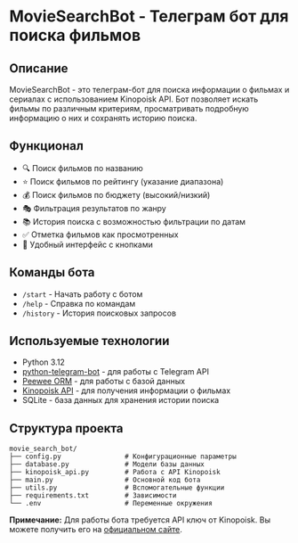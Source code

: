 # MovieSearchBot - Телеграм бот для поиска фильмов

## Описание

MovieSearchBot - это телеграм-бот для поиска информации о фильмах и сериалах с использованием Kinopoisk API. 
Бот позволяет искать фильмы по различным критериям, просматривать подробную информацию о них и сохранять историю поиска.

## Функционал

- 🔍 Поиск фильмов по названию
- ⭐ Поиск фильмов по рейтингу (указание диапазона)
- 💰 Поиск фильмов по бюджету (высокий/низкий)
- 🎭 Фильтрация результатов по жанру
- 📚 История поиска с возможностью фильтрации по датам
- ✅ Отметка фильмов как просмотренных
- 📱 Удобный интерфейс с кнопками

## Команды бота

- `/start` - Начать работу с ботом
- `/help` - Справка по командам
- `/history` - История поисковых запросов

## Используемые технологии

- Python 3.12
- [python-telegram-bot](https://github.com/eternnoir/pyTelegramBotAPI) - для работы с Telegram API
- [Peewee ORM](https://github.com/coleifer/peewee) - для работы с базой данных
- [Kinopoisk API](https://kinopoisk.dev/) - для получения информации о фильмах
- SQLite - база данных для хранения истории поиска

## Структура проекта

```
movie_search_bot/
├── config.py                # Конфигурационные параметры
├── database.py              # Модели базы данных
├── kinopoisk_api.py         # Работа с API Kinopoisk
├── main.py                  # Основной код бота
├── utils.py                 # Вспомогательные функции
├── requirements.txt         # Зависимости
└── .env                     # Переменные окружения
```

**Примечание:** Для работы бота требуется API ключ от Kinopoisk. Вы можете получить его на [официальном сайте](https://kinopoisk.dev/).
